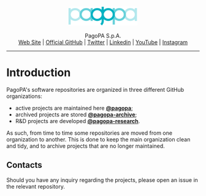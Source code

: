 <p align="center">
    <img src="https://raw.githubusercontent.com/pagopa/.github/5ef0e41abf2d0b07d6b3ab62cc5cfda34c38822a/profile/logo.svg" width="180" height="50">
</p>

<p align="center">
    PagoPA S.p.A. <br>
    <a href="https://www.pagopa.it/">Web Site</a> | <a href="https://github.com/pagopa">Official GitHub</a> | <a href="https://twitter.com/pagopa">Twitter</a> | <a href="https://www.linkedin.com/company/pagopa/">Linkedin</a> | <a href="https://www.youtube.com/channel/UCFBGOEJUPQ6t3xtZFc_UIEQ">YouTube</a> | <a href="https://www.instagram.com/pagopaspa/">Instagram</a>
</p>

<hr>

# Introduction

PagoPA's software repositories are organized in three different GitHub organizations:
- active projects are maintained here [**@pagopa**](https://github.com/pagopa);
- archived projects are stored [**@pagopa-archive**](https://github.com/pagopa-archive);
- R&D projects are developed [**@pagopa-research**](https://github.com/pagopa-research).

As such, from time to time some repositories are moved from one organization to another. This is done to keep the main organization clean and tidy, and to archive projects that are no longer maintained.

## Contacts
Should you have any inquiry regarding the projects, please open an issue in the relevant repository.